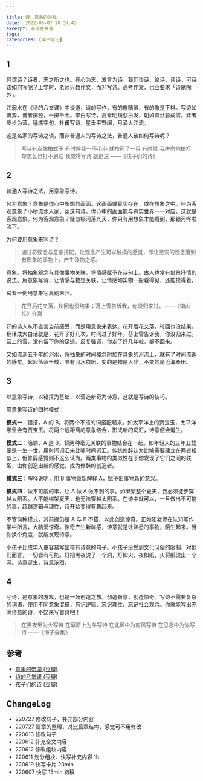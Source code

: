 ```yaml
---

title: 诗，意象的游戏
date:  2022-06-07 20:37:43
excerpt: 写诗在黄昏
tags: 
categories: [读书笔记]
---
```


## 1

何谓诗？诗者，志之所之也。在心为志，发言为诗。我们谈诗，论诗，读诗。可诗该如何写呢？上学时，老师只教作文，而非写诗。高考作文，也会要求「诗歌除外」。

江弱水在《诗的八堂课》中谈道，诗的写作，有的像赌博，有的像是下棋。写诗如博弈，博者掷骰，一掷千金。李白写诗，高堂明镜悲白发，朝如青丝暮成雪。弈者步步为营，锤炼字句。杜甫写诗，星垂平野阔，月涌大江流。

这是名家的写诗之谈，而非普通人的写诗之法，普通人该如何写诗呢？

> 写诗有点像拍蚊子
> 有时候我一不小心
> 就按死了一只
> 有时候
> 我拼命地拍打
> 却怎么也打不到它
> 我觉得写诗
> 就是这
> ——《孩子们的诗》

## 2

普通人写诗之法，用意象写诗。

何为意象？意象是你心中所想的画面。这画面或真实存在，或在想象之中。何为客观意象？小桥流水人家，读这句诗，你心中的画面能与真实世界一一对应，这就是客观意象。何为客观意象？疑似银河落九天，你只有用想象才能看到，那银河哗啦流下。

为何要用意象来写诗？

> 通过将观念与意象搭配，让观念产生可以触摸的感觉，即让空洞的观念落到有形象的事物上，产生及物之感。

意象，将抽象观念与具像事物关联，将情感赋予在诗句上。古人也常有借景抒情的说法。用意象写诗，让情感与物想关联，让情感如实物一般看得见，还能摸得着。

试看一例用意象写离别未归。

> 花开后花又落，轮回也没结果；苔上雪告诉我，你没归来过。——《南山忆》许嵩

好的诗人从不直言当前感受，而是用意象来表达。花开后花又落，轮回也没结果，翻译成大白话就是，花开了好几次，时间过了好年。苔上雪告诉我，你没归来过。苔上的雪，没有留下你的足迹。反复强调，你走了好几年啦，都不回来。

又如流淌五千年的河水，将抽象的时间概念附加在具象的河流上，就有了时间流逝的感觉。起起落落千载，唯有河水依旧，变的是物是人非，不变的是沧海桑田。

## 3

以意象写诗，以错搭为基础，以营造新奇为诗意，这就是写诗的技巧。

用意象写诗的四种模式：

**模式一**：错搭，A 的 B。将两个不搭的词搭配起来。如太平洋上的贾宝玉，太平洋哪里会有贾宝玉。将两个远距离的意象结合，形成新的词汇，诗意便会诞生。

**模式二**：隐喻，A 是 B。将两种毫无关联的事物结合在一起。如年轻人的三年五载便是一生一世，用时间词汇来比喻时间词汇。传统修辞认为比喻需要建立在两者相似上，但修辞感觉则不这么认为。两类事物的类似性在于你发现了它们之间的联系，由你创造出新的感觉，成为修辞的创造者。

**模式三**：解释说明，用 B 事物重新解释 A，赋予旧事物新的意义。

**模式四**：做不可能的事，让 A 做 A 做不到的事。如绑架整个夏天，我必须徒步穿越太阳系。人不能绑架夏天，也无法穿越太阳系。在诗中就可以，一旦做出不可能的事，超越逻辑与理性，诗开始变得有趣起来。

不管何种模式，其前提仍是 A 与 B 不搭，以此创造惊奇。正如阳老师在认知写作学中所言，大脑爱惊奇。惊奇产生新鲜感，诗意就是让熟悉的事物，陌生起来。当你换个角度，就能发现诗意。

小孩子比成年人更容易写出带有诗意的句子。小孩子没受到文化习俗的限制，对他们而言，一切皆有可能。灯把黑夜烫了一个洞，灯如火，夜如纸，火将纸烫出一个洞。诗意诞生，诗意浓烈。

## 4

写诗，是意象的游戏，也是一场创造之旅。创造新意，创造惊奇。写诗不需要复杂的词语，使用不同意象混搭，忘记逻辑、忘记理性、忘记社会观念。你就能写出充满诗意的诗，不妨来写首诗吧！

> 在黑夜里为火写诗
> 在草原上为羊写诗
> 在北风中为南风写诗
> 在思念中为你写诗
> ——《海子全集》

## 参考

- [意象的帝国 (豆瓣)](https://book.douban.com/subject/35539716/)
- [诗的八堂课 (豆瓣)](https://book.douban.com/subject/26893046/)
- [孩子们的诗 (豆瓣)](https://book.douban.com/subject/27133274/)

## ChangeLog

- 220727 修改句子，补充部分内容
- 220727 篇章的整理，对比篇章结构，感觉可不用修改
- 220613 修改句子
- 220612 补充全文内容
- 220612 修改组块内容
- 220611 划分组块、快写补充内容 1h
- 220619 快写卡片 20min
- 220607 快写 15min 初稿

